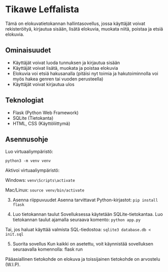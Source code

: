 # Tikawe Leffalista

Tämä on elokuvatietokannan hallintasovellus, jossa käyttäjät voivat rekisteröityä, kirjautua sisään, lisätä elokuvia, muokata niitä, poistaa ja etsiä elokuvia.

## Ominaisuudet

- Käyttäjät voivat luoda tunnuksen ja kirjautua sisään
- Käyttäjät voivat lisätä, muokata ja poistaa elokuvia
- Elokuvia voi etsiä hakusanalla (pitäisi nyt toimia ja hakutoiminnolla voi myös hakea genren tai vuoden perusteella)
- Käyttäjät voivat kirjautua ulos

## Teknologiat

- Flask (Python Web Framework)
- SQLite (Tietokanta)
- HTML, CSS (Käyttöliittymä)


## Asennusohje

Luo virtuaaliympäristö:

`python3 -m venv venv`

Aktivoi virtuaaliympäristö:

Windows:
`venv\Scripts\activate`

Mac/Linux:
`source venv/bin/activate`

3. Asenna riippuvuudet
Asenna tarvittavat Python-kirjastot:
`pip install flask`

4. Luo tietokannan taulut
Sovelluksessa käytetään SQLite-tietokantaa. Luo tietokannan taulut ajamalla seuraava komento:
`python app.py`

Tai, jos haluat käyttää valmista SQL-tiedostoa:
`sqlite3 database.db < init.sql`

5. Suorita sovellus
Kun kaikki on asetettu, voit käynnistää sovelluksen seuraavalla komennolla:
flask run

Pääasiallinen tietokohde on elokuva ja toissijainen tietokohde on arvostelu (W.I.P).
